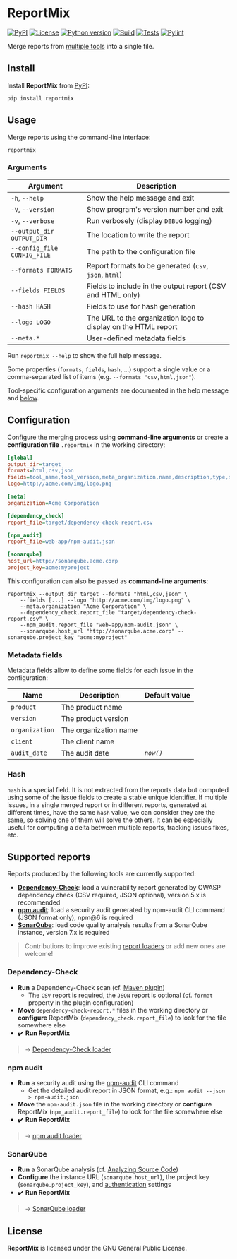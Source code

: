 # ReportMix

[![PyPI](https://img.shields.io/pypi/v/reportmix?style=flat-square)](https://pypi.org/project/reportmix/)
[![License](https://img.shields.io/github/license/GaelGirodon/reportmix?color=informational&style=flat-square)](https://github.com/GaelGirodon/reportmix/blob/master/LICENSE)
[![Python version](https://img.shields.io/pypi/pyversions/reportmix?style=flat-square)](https://pypi.org/project/reportmix/)
[![Build](https://img.shields.io/azure-devops/build/gaelgirodon/reportmix/10?style=flat-square)](https://dev.azure.com/gaelgirodon/reportmix)
[![Tests](https://img.shields.io/azure-devops/tests/gaelgirodon/reportmix/10?style=flat-square)](https://dev.azure.com/gaelgirodon/reportmix)
[![Pylint](https://img.shields.io/badge/pylint-9.35-success?style=flat-square)](tasks.yml#L28)

Merge reports from [multiple tools](#supported-reports) into a single file.

## Install

Install **ReportMix** from [PyPI](https://pypi.org/project/reportmix/):

```shell
pip install reportmix
```

## Usage

Merge reports using the command-line interface:

```shell
reportmix
```

### Arguments

| Argument                    | Description                                                    |
| --------------------------- | -------------------------------------------------------------- |
| `-h`, `--help`              | Show the help message and exit                                 |
| `-V`, `--version`           | Show program's version number and exit                         |
| `-v`, `--verbose`           | Run verbosely (display `DEBUG` logging)                        |
| `--output_dir OUTPUT_DIR`   | The location to write the report                               |
| `--config_file CONFIG_FILE` | The path to the configuration file                             |
| `--formats FORMATS`         | Report formats to be generated (`csv`, `json`, `html`)         |
| `--fields FIELDS`           | Fields to include in the output report (CSV and HTML only)     |
| `--hash HASH`               | Fields to use for hash generation                              |
| `--logo LOGO`               | The URL to the organization logo to display on the HTML report |
| `--meta.*`                  | User-defined metadata fields                                   |

Run `reportmix --help` to show the full help message.

Some properties (`formats`, `fields`, `hash`, ...) support a single value
or a comma-separated list of items (e.g. `--formats "csv,html,json"`).

Tool-specific configuration arguments are documented in the help message
and [below](#supported-reports).

## Configuration

Configure the merging process using **command-line arguments**
or create a **configuration file** `.reportmix` in the working directory:

```ini
[global]
output_dir=target
formats=html,csv,json
fields=tool_name,tool_version,meta_organization,name,description,type,severity,subject_name
logo=http://acme.com/img/logo.png

[meta]
organization=Acme Corporation

[dependency_check]
report_file=target/dependency-check-report.csv

[npm_audit]
report_file=web-app/npm-audit.json

[sonarqube]
host_url=http://sonarqube.acme.corp
project_key=acme:myproject
```

This configuration can also be passed as **command-line arguments**:

```shell
reportmix --output_dir target --formats "html,csv,json" \
    --fields [...] --logo "http://acme.com/img/logo.png" \
    --meta.organization "Acme Corporation" \
    --dependency_check.report_file "target/dependency-check-report.csv" \
    --npm_audit.report_file "web-app/npm-audit.json" \
    --sonarqube.host_url "http://sonarqube.acme.corp" --sonarqube.project_key "acme:myproject"
```

### Metadata fields

Metadata fields allow to define some fields for each issue in the configuration:

| Name           | Description           | Default value |
| -------------- | --------------------- | ------------- |
| `product`      | The product name      |               |
| `version`      | The product version   |               |
| `organization` | The organization name |               |
| `client`       | The client name       |               |
| `audit_date`   | The audit date        | _`now()`_     |

### Hash

`hash` is a special field. It is not extracted from the reports data but
computed using some of the issue fields to create a stable unique identifier.
If multiple issues, in a single merged report or in different reports,
generated at different times, have the same `hash` value, we can consider
they are the same, so solving one of them will solve the others. It can be
especially useful for computing a delta between multiple reports, tracking
issues fixes, etc.

## Supported reports

Reports produced by the following tools are currently supported:

- [**Dependency-Check**](#dependency-check):
  load a vulnerability report generated by OWASP dependency check
  (CSV required, JSON optional), version 5.x is recommended
- [**npm audit**](#npm-audit):
  load a security audit generated by npm-audit CLI command
  (JSON format only), npm@6 is required
- [**SonarQube**](#sonarqube):
  load code quality analysis results from a SonarQube instance,
  version 7.x is required

> Contributions to improve existing [report loaders](reportmix/loaders)
> or add new ones are welcome!

### Dependency-Check

- **Run** a Dependency-Check scan (cf. [Maven plugin](https://jeremylong.github.io/DependencyCheck/dependency-check-maven/))
  - The `CSV` report is required, the `JSON` report is optional
    (cf. `format` property in the plugin configuration)
- **Move** `dependency-check-report.*` files in the working directory
  or **configure** ReportMix (`dependency_check.report_file`) to look for the file somewhere else
- :heavy_check_mark: **Run ReportMix**

> → [Dependency-Check loader](reportmix/loaders/dependency_check.py)

### npm audit

- **Run** a security audit using the [npm-audit](https://docs.npmjs.com/cli/audit) CLI command
  - Get the detailed audit report in JSON format, e.g.: `npm audit --json > npm-audit.json`
- **Move** the `npm-audit.json` file in the working directory
  or **configure** ReportMix (`npm_audit.report_file`) to look for the file somewhere else
- :heavy_check_mark: **Run ReportMix**

> → [npm audit loader](reportmix/loaders/npm_audit.py)

### SonarQube

- **Run** a SonarQube analysis (cf. [Analyzing Source Code](https://docs.sonarqube.org/latest/analysis/overview/))
- **Configure** the instance URL (`sonarqube.host_url`), the project key (`sonarqube.project_key`),
  and [authentication](https://docs.sonarqube.org/latest/extend/web-api/) settings
- :heavy_check_mark: **Run ReportMix**

> → [SonarQube loader](reportmix/loaders/sonarqube.py)

## License

**ReportMix** is licensed under the GNU General Public License.
